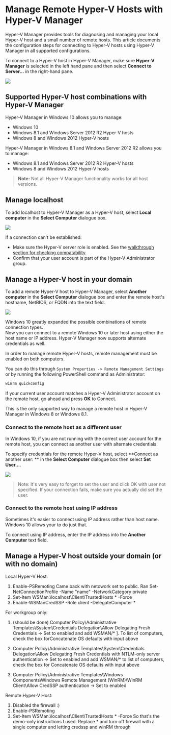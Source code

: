# Manage Remote Hyper-V Hosts with Hyper-V Manager

Hyper-V Manager provides tools for diagnosing and managing your local Hyper-V host and a small number of remote hosts. This article documents the configuration steps for connecting to Hyper-V hosts using Hyper-V Manager in all supported configurations.

To connect to a Hyper-V host in Hyper-V Manager, make sure **Hyper-V Manager** is selected in the left hand pane and then select **Connect to Server...** in the right-hand pane.

![](media/HyperVManager-ConnectToHost.png)

## Supported Hyper-V host combinations with Hyper-V Manager

Hyper-V Manager in Windows 10 allows you to manage:
* Windows 10
* Windows 8.1 and Windows Server 2012 R2 Hyper-V hosts
* Windows 8 and Windows 2012 Hyper-V hosts

Hyper-V Manager in Windows 8.1 and Windows Server 2012 R2 allows you to manage:
* Windows 8.1 and Windows Server 2012 R2 Hyper-V hosts
* Windows 8 and Windows 2012 Hyper-V hosts

> **Note:** Not all Hyper-V Manager functionality works for all host versions.

## Manage localhost

To add localhost to Hyper-V Manager as a Hyper-V host, select **Local computer** in the **Select Computer** dialogue box.

![](media/HyperVManager-ConnectToLocalHost.png)

If a connection can't be established:
*  Make sure the Hyper-V server role is enabled. See the [walkthrough section for checking compatability](../quick_start/walkthrough_compatibility.md).
*  Confirm that your user account is part of the Hyper-V Administrator group.


## Manage a Hyper-V host in your domain

To add a remote Hyper-V host to Hyper-V Manager, select **Another computer** in the **Select Computer** dialogue box and enter the remote host's hostname, NetBIOS, or FQDN into the text field.

![](media/HyperVManager-ConnectToRemoteHost.png)

Windows 10 greatly expanded the possible combinations of remote connection types.  
Now you can connect to a remote Windows 10 or later host using either the host name or IP address. Hyper-V Manager now supports alternate credentials as well.

In order to manage remote Hyper-V hosts, remote management must be enabled on both computers.

You can do this through `System Properties -> Remote Management Settings` or by running the following PowerShell command as Administrator:

``` PowerShell
winrm quickconfig
```

If your current user account matches a Hyper-V Administrator account on the remote host, go ahead and press **OK** to Connect.

This is the only supported way to manage a remote host in Hyper-V Manager in Windows 8 or Windows 8.1.


### Connect to the remote host as a different user

In Windows 10, if you are not running with the correct user account for the remote host, you can connect as another user with alternate credentials.

To specify credentials for the remote Hyper-V host, select **Connect as another user: ** in the **Select Computer** dialogue box then select **Set User...**.

![](media/HyperVManager-ConnectToRemoteHostAltCreds.png)

> Note:  It's very easy to forget to set the user and click OK with user not specified. If your connection fails, make sure you actually did set the user.

### Connect to the remote host using IP address

Sometimes it's easier to connect using IP address rather than host name. Windows 10 allows your to do just that.

To connect using IP address, enter the IP address into the **Another Computer** text field.


## Manage a Hyper-V host outside your domain (or with no domain)

Local Hyper-V Host:
1.  Enable-PSRemoting
Came back with netowork set to public.
Ran
Set-NetConnectionProfile -Name "name" -NetworkCategory private
2. Set-Item WSMan:\localhost\Client\TrustedHosts * -Force
3. Enable-WSManCredSSP -Role client -DelegateComputer *

For workgroup only:
1. (should be done) Computer Policy\Administrative Templates\System\Credentials Delegation\Allow Delegating Fresh Credentials → Set to enabled and add WSMAN/* ]. To list of computers, check the box forConcatenate OS defaults with input above

2. Computer Policy\Administrative Templates\System\Credentials Delegation\Allow Delegating Fresh Credentials with NTLM-only server authentication → Set to enabled and add WSMAN/* to list of computers, check the box for Concatenate OS defaults with input above
3. Computer Policy\Administrative Templates\Windows Components\Windows Remote Management (WinRM)\WinRM Client\Allow CredSSP authentication → Set to enabled

Remote Hyper-V Host:
1. Disabled the firewall :)
2. Enable-PSRemoting
3. Set-Item WSMan:\localhost\Client\TrustedHosts * -Force
So that's the demo-only instructions I used. Replace * and turn off firewall with a single computer and letting credssp and winRM through






